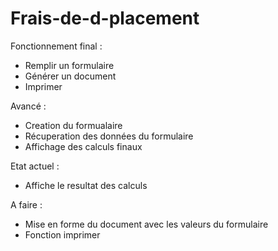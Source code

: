 # Frais-de-d-placement

Fonctionnement final : 

- Remplir un formulaire 
- Générer un document
- Imprimer

Avancé : 
- Creation du formualaire
- Récuperation des données du formulaire
- Affichage des calculs finaux

Etat actuel :
- Affiche le resultat des calculs

A faire :
- Mise en forme du document avec les valeurs du formulaire
- Fonction imprimer
